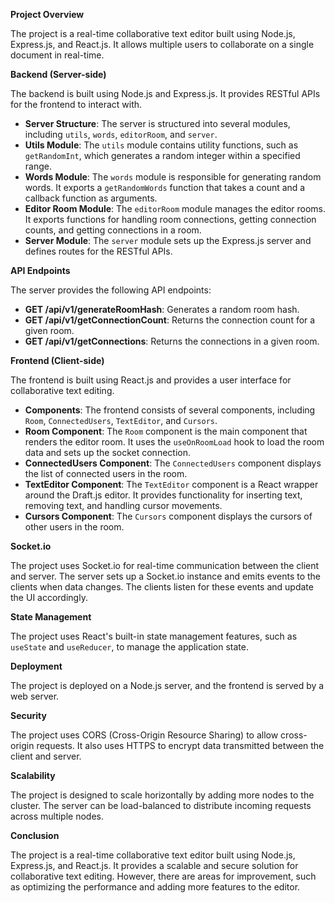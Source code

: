 **Project Overview**

The project is a real-time collaborative text editor built using Node.js, Express.js, and React.js. It allows multiple users to collaborate on a single document in real-time.

**Backend (Server-side)**

The backend is built using Node.js and Express.js. It provides RESTful APIs for the frontend to interact with.

* **Server Structure**: The server is structured into several modules, including `utils`, `words`, `editorRoom`, and `server`.
* **Utils Module**: The `utils` module contains utility functions, such as `getRandomInt`, which generates a random integer within a specified range.
* **Words Module**: The `words` module is responsible for generating random words. It exports a `getRandomWords` function that takes a count and a callback function as arguments.
* **Editor Room Module**: The `editorRoom` module manages the editor rooms. It exports functions for handling room connections, getting connection counts, and getting connections in a room.
* **Server Module**: The `server` module sets up the Express.js server and defines routes for the RESTful APIs.

**API Endpoints**

The server provides the following API endpoints:

* **GET /api/v1/generateRoomHash**: Generates a random room hash.
* **GET /api/v1/getConnectionCount**: Returns the connection count for a given room.
* **GET /api/v1/getConnections**: Returns the connections in a given room.

**Frontend (Client-side)**

The frontend is built using React.js and provides a user interface for collaborative text editing.

* **Components**: The frontend consists of several components, including `Room`, `ConnectedUsers`, `TextEditor`, and `Cursors`.
* **Room Component**: The `Room` component is the main component that renders the editor room. It uses the `useOnRoomLoad` hook to load the room data and sets up the socket connection.
* **ConnectedUsers Component**: The `ConnectedUsers` component displays the list of connected users in the room.
* **TextEditor Component**: The `TextEditor` component is a React wrapper around the Draft.js editor. It provides functionality for inserting text, removing text, and handling cursor movements.
* **Cursors Component**: The `Cursors` component displays the cursors of other users in the room.

**Socket.io**

The project uses Socket.io for real-time communication between the client and server. The server sets up a Socket.io instance and emits events to the clients when data changes. The clients listen for these events and update the UI accordingly.

**State Management**

The project uses React's built-in state management features, such as `useState` and `useReducer`, to manage the application state.

**Deployment**

The project is deployed on a Node.js server, and the frontend is served by a web server.

**Security**

The project uses CORS (Cross-Origin Resource Sharing) to allow cross-origin requests. It also uses HTTPS to encrypt data transmitted between the client and server.

**Scalability**

The project is designed to scale horizontally by adding more nodes to the cluster. The server can be load-balanced to distribute incoming requests across multiple nodes.

**Conclusion**

The project is a real-time collaborative text editor built using Node.js, Express.js, and React.js. It provides a scalable and secure solution for collaborative text editing. However, there are areas for improvement, such as optimizing the performance and adding more features to the editor.
